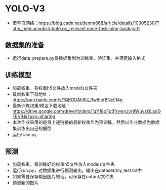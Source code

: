 # YOLO-V3
- 借鉴自网络：https://blog.csdn.net/demm868/article/details/103052307?utm_medium=distribute.pc_relevant.none-task-blog-baidujs-9
## 数据集的准备
- 运行data_prepare.py将数据集划为训练集，验证集，并满足输入格式
## 训练模型
- 加载权重，将权重h5文件放入models文件夹
- 最新权重下载地址：https://pan.baidu.com/s/1QKODAhRU_Rw5lpf8NcIR4g
- 最新训练权重/模型下载地址：https://drive.google.com/drive/folders/1qY18oFpBfrywnJyr9WuvzQLsdGFEVjHa?usp=sharing
- 本次作业采用的是将上述链接的最新权重作为预训练，然后以作业数据为数据集训练出自己的模型
- 运行train.py
## 预测
- 加载权重，将训练好的权重h5文件放入models文件夹
- 运行run.py，对数据集进行预测输出，输出在dataset/my_test.txt中
- 如果需要保存输出图片的话，可保存在output/文件夹
- 预测新的图片
